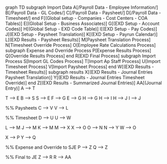 graph TD
subgraph Import Data
A[/Payroll Data - Employee Information/]
B[/Payroll Data - GL Codes/]
C[/Payroll Data - Paysheet/]
D[/Payroll Data - Timesheet/]
end
F[(Global setup - Companies - Cost Centers - COA Tables)]
E[(Global Setup - Business Associates)]
G[(EXD Setup - Account Codes)]
H[(Global Setup - EXD Code Table)]
I[(EXD Setup - Pay Codes)]
J[(EXD Setup - Paysheet Translation)]
K[(EXD Setup - Payrun Calendar)]
L[(EXD Results - Paysheet Results)]
M[Paysheet Translation Process]
N[Timesheet Override Process]
O[Employee Rate Calculations Process]
subgraph Expense and Override Process
P[Expense Results Process]
Q[Override Results Process]
end
R[EXD Final Process]
subgraph Import Process
S[Import GL Codes Process]
T[Import Ap Staff Process]
U[Import Timesheet Process]
V[Import Paysheet Process]
end
W[(EXD Results - Timesheet Results)]
subgraph results
X[(EXD Results - Journal Entries Paysheet Translation)]
Y[(EXD Results - Journal Entries Timesheet Override)]
end
Z[(EXD Results - Summarized Journal Entries)]
AA[(Journal Entry)]
A --> T

T --> E
B --> S
S --> E
F --> G
E --> G
H --> G
H --> I
H --> J
I --> J

%% Paysheets
C --> V
V --> L

%% Timesheet
D --> U
U --> W

L --> M
J --> M
K --> M
M --> X
X --> O
O --> N
N --> Y
W --> O

X --> P
Y --> Q

%% Expense and Override to SJE
P --> Z
Q --> Z

%% Final to JE
Z --> R
R --> AA
